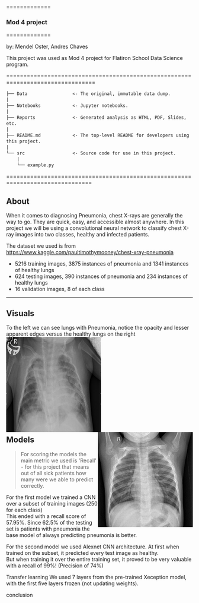 =============
### Mod 4 project
=============

by: Mendel Oster, Andres Chaves

This project was used as Mod 4 project for Flatiron School Data Science program. 

================================================================================

    ├── Data                 <- The original, immutable data dump.
    |
    ├── Notebooks            <- Jupyter notebooks.
    |
    ├── Reports              <- Generated analysis as HTML, PDF, Slides, etc.
    |
    ├── README.md            <- The top-level README for developers using this project.
    |
    └── src                  <- Source code for use in this project.
        |
        └── example.py


===============================================================================

## About
When it comes to diagnosing Pneumonia, chest X-rays are generally the way to go. They are quick, easy, and accessible almost anywhere. In this project we will be using a convolutional neural network to classify chest X-ray images into two classes, healthy and infected patients. 

The dataset we used is from https://www.kaggle.com/paultimothymooney/chest-xray-pneumonia <br>
- 5216 training images, 3875 instances of pneumonia and 1341 instances of healthy lungs
- 624 testing images, 390 instances of pneumonia and 234 instances of healthy lungs
- 16 validation images, 8 of each class

__________
## Visuals

To the left we can see lungs with Pneumonia, notice the opacity and lesser apparent edges versus the healthy lungs on the right<br>
<img src='Reports/Sick_lungs.png' align="left"/> 
<img src='Reports/Healthy_lungs.png' align="right"/> 

<br>
<br>
<br>
<br>
<br>
<br>
<br>
<br>
<br>
<br>
<br>
<br>
<br>

## Models

>For scoring the models the main metric we used is 'Recall' - for this project that means out of all sick patients how many were we able to predict correctly.

For the first model we trained a CNN over a subset of training images (250 for each class)  
This ended with a recall score of 57.95%. Since 62.5% of the testing set is patients with pneumonia the base model of always predicting pneumonia is better. 

For the second model we used Alexnet CNN architecture. At first when trained on the subset, it predicted every test image as healthy. <br> But when training it over the entire training set, it proved to be very valuable with a recall of 99%! (Precision of 74%)


Transfer learning 
We used 7 layers from the pre-trained Xeception model, with the first five layers frozen (not updating  weights).


conclusion

